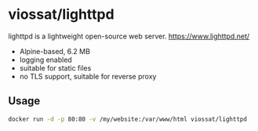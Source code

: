 # viossat/lighttpd

lighttpd is a lightweight open-source web server.
https://www.lighttpd.net/

- Alpine-based, 6.2 MB
- logging enabled
- suitable for static files
- no TLS support, suitable for reverse proxy

## Usage

```bash
docker run -d -p 80:80 -v /my/website:/var/www/html viossat/lighttpd
```
